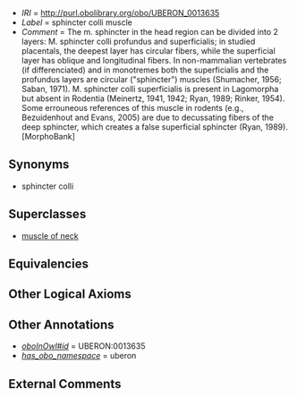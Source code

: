  * *IRI* = http://purl.obolibrary.org/obo/UBERON_0013635
 * *Label* = sphincter colli muscle
 * *Comment* = The m. sphincter in the head region can be divided into 2 layers: M. sphincter colli profundus and superficialis; in studied placentals, the deepest layer has circular fibers, while the superficial layer has oblique and longitudinal fibers. In non-mammalian vertebrates  (if differenciated) and in monotremes both the superficialis and the profundus layers are circular ("sphincter") muscles (Shumacher, 1956; Saban, 1971). M. sphincter colli superficialis is present in Lagomorpha but absent in Rodentia (Meinertz, 1941, 1942; Ryan, 1989; Rinker, 1954). Some errouneous references of this muscle in rodents (e.g., Bezuidenhout and Evans, 2005) are due to decussating fibers of the deep sphincter, which creates a false superficial sphincter (Ryan, 1989).[MorphoBank]

## Synonyms

 * sphincter colli

## Superclasses

 * [muscle of neck](../../UBERON/77/UBERON_0002377.md)

## Equivalencies


## Other Logical Axioms


## Other Annotations

 * *[oboInOwl#id](../../id/oboInOwl#id.md)* = UBERON:0013635
 * *[has_obo_namespace](../../ce/oboInOwl#hasOBONamespace.md)* = uberon

## External Comments

